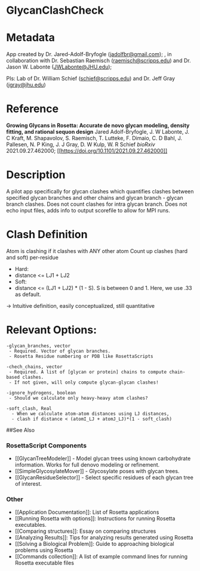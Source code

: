 GlycanClashCheck
================

Metadata
=====
App created by Dr. Jared-Adolf-Bryfogle (jadolfbr@gmail.com); , in collaboration with Dr. Sebastian Raemisch (raemisch@scripps.edu) and Dr. Jason W. Labonte (JWLabonte@JHU.edu);

PIs: Lab of Dr. William Schief (schief@scripps.edu) and Dr. Jeff Gray (jgray@jhu.edu)

Reference
=========
**Growing Glycans in Rosetta: Accurate de novo glycan modeling, density fitting, and rational sequon design**
Jared Adolf-Bryfogle, J. W Labonte, J. C Kraft, M. Shapavolov, S. Raemisch, T. Lutteke, F. Dimaio, C. D Bahl, J. Pallesen, N. P King, J. J Gray, D. W Kulp, W. R Schief
_bioRxiv_ 2021.09.27.462000; [[https://doi.org/10.1101/2021.09.27.462000]]


Description
===========

A pilot app specifically for glycan clashes which quantifies clashes between specified glycan branches and other chains and glycan branch - glycan branch clashes.  Does not count clashes for intra glycan branch.  Does not echo input files, adds info to output scorefile to allow for MPI runs.


Clash Definition
============

 Atom is clashing if it clashes with ANY other atom
 Count up clashes (hard and soft) per-residue

 - Hard:
  - distance <= LJ1 + LJ2
 - Soft:
  - distance <= (LJ1 + LJ2) * (1 - S).  S is between 0 and 1. Here, we use .33 as default.

-> Intuitive definition, easily conceptualized, still quantitative


Relevant Options:
======
```
-glycan_branches, vector
 - Required. Vector of glycan branches.  
 - Rosetta Residue numbering or PDB like RosettaScripts

-chech_chains, vector
 - Required. A list of [glycan or protein] chains to compute chain-based clashes.  
 - If not given, will only compute glycan-glycan clashes!

-ignore_hydrogens, boolean
 - Should we calculate only heavy-heavy atom clashes?

-soft_clash, Real
  - When we calculate atom-atom distances using LJ distances, 
  - clash if distance < (atomI_LJ + atomJ_LJ)*(1 - soft_clash)
```


##See Also

### RosettaScript Components
* [[GlycanTreeModeler]] - Model glycan trees using known carbohydrate information.  Works for full denovo modeling or refinement.
* [[SimpleGlycosylateMover]] - Glycosylate poses with glycan trees.  
* [[GlycanResidueSelector]] - Select specific residues of each glycan tree of interest.

### Other
* [[Application Documentation]]: List of Rosetta applications
* [[Running Rosetta with options]]: Instructions for running Rosetta executables.
* [[Comparing structures]]: Essay on comparing structures
* [[Analyzing Results]]: Tips for analyzing results generated using Rosetta
* [[Solving a Biological Problem]]: Guide to approaching biological problems using Rosetta
* [[Commands collection]]: A list of example command lines for running Rosetta executable files